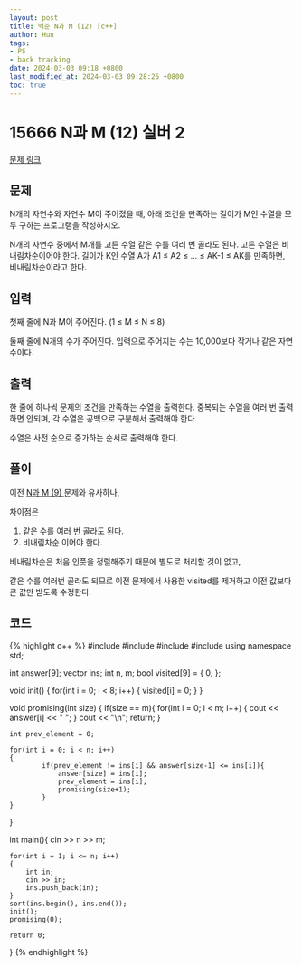 ```yaml
---
layout: post
title: 백준 N과 M (12) [c++]
author: Hun
tags:
- PS
- back tracking
date: 2024-03-03 09:18 +0800
last_modified_at: 2024-03-03 09:28:25 +0800
toc: true
---
```


# 15666 N과 M (12) 실버 2

<a href="https://www.acmicpc.net/problem/15666"> 문제 링크 </a>

## 문제

N개의 자연수와 자연수 M이 주어졌을 때, 아래 조건을 만족하는 길이가 M인 수열을 모두 구하는 프로그램을 작성하시오.

N개의 자연수 중에서 M개를 고른 수열
같은 수를 여러 번 골라도 된다.
고른 수열은 비내림차순이어야 한다.
길이가 K인 수열 A가 A1 ≤ A2 ≤ ... ≤ AK-1 ≤ AK를 만족하면, 비내림차순이라고 한다.

## 입력

첫째 줄에 N과 M이 주어진다. (1 ≤ M ≤ N ≤ 8)

둘째 줄에 N개의 수가 주어진다. 입력으로 주어지는 수는 10,000보다 작거나 같은 자연수이다.

## 출력

한 줄에 하나씩 문제의 조건을 만족하는 수열을 출력한다. 중복되는 수열을 여러 번 출력하면 안되며, 각 수열은 공백으로 구분해서 출력해야 한다.

수열은 사전 순으로 증가하는 순서로 출력해야 한다.

## 풀이

이전 <a href="https://hun9008.github.io/2024/03/02/15658_NM9/"> N과 M (9) </a> 문제와 유사하나, 

차이점은

1. 같은 수를 여러 번 골라도 된다.
2. 비내림차순 이어야 한다. 

비내림차순은 처음 인풋을 정렬해주기 때문에 별도로 처리할 것이 없고, 

같은 수를 여러번 골라도 되므로 이전 문제에서 사용한 visited를 제거하고 이전 값보다 큰 값만 받도록 수정한다.

## 코드
{% highlight c++ %}
#include <iostream>
#include <queue>
#include <vector>
#include <algorithm>
using namespace std;

int answer[9];
vector <int> ins;
int n, m;
bool visited[9] = { 0, };

void init()
{
    for(int i = 0; i < 8; i++)
    {
        visited[i] = 0;
    }
}

void promising(int size)
{
    if(size == m){
        for(int i = 0; i < m; i++)
        {
            cout << answer[i] << " ";
        }
        cout << "\n";
        return;
    }

    int prev_element = 0;

    for(int i = 0; i < n; i++)
    {
            if(prev_element != ins[i] && answer[size-1] <= ins[i]){
                answer[size] = ins[i];
                prev_element = ins[i];
                promising(size+1);
            }
    }
}

int main(){
    cin >> n >> m;

    for(int i = 1; i <= n; i++)
    {
        int in;
        cin >> in;
        ins.push_back(in);
    }
    sort(ins.begin(), ins.end());
    init();
    promising(0);
    
    return 0;
}
{% endhighlight %}